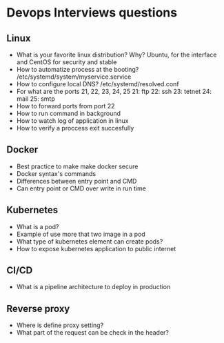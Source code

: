 # Devops Interviews questions 

## Linux
- What is your favorite linux distribution? Why?
Ubuntu, for the interface and CentOS for security and stable
- How to automatize process at the booting?
/etc/systemd/system/myservice.service
- How to configure local DNS?
/etc/systemd/resolved.conf
- For what are the ports 21, 22, 23, 24, 25
21: ftp
22: ssh
23: tetnet
24: mail
25: smtp
- How to forward ports from port 22
- How to run command in background
- How to watch log of application in linux
- How to verify a proccess exit succesfully 
## Docker
- Best practice to make make docker secure
- Docker syntax's commands
- Differences between entry point and CMD
- Can entry point or CMD over write in run time
## Kubernetes
- What is a pod?
- Example of use more that two image in a pod
- What type of kubernetes element can create pods?
- How to expose kubernetes application to public internet
## CI/CD
- What is a pipeline architecture to deploy in production
## Reverse proxy
- Where is define proxy setting?
- What part of the request can be check in the header?
